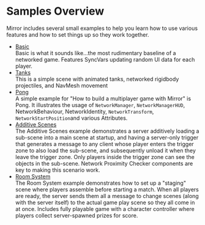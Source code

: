 # Samples Overview

Mirror includes several small examples to help you learn how to use various features and how to set things up so they work together.
-   [Basic](Basic/index.md)  
    Basic is what it sounds like...the most rudimentary baseline of a networked game. Features SyncVars updating random UI data for each player.
-   [Tanks](Tanks/index.md)  
    This is a simple scene with animated tanks, networked rigidbody projectiles, and NavMesh movement
-   [Pong](Pong/index.md)  
    A simple example for "How to build a multiplayer game with Mirror" is Pong. It illustrates the usage of `NetworkManager`, `NetworkManagerHUD`, NetworkBehaviour, NetworkIdentity, `NetworkTransform`, `NetworkStartPosition`and various Attributes.
-   [Additive Scenes](AdditiveScenes/index.md)  
    The Additive Scenes example demonstrates a server additively loading a sub-scene into a main scene at startup, and having a server-only trigger that generates a message to any client whose player enters the trigger zone to also load the sub-scene, and subsequently unload it when they leave the trigger zone. Only players inside the trigger zone can see the objects in the sub-scene. Network Proximity Checker components are key to making this scenario work.
-   [Room System](Room/index.md)  
    The Room System example demonstrates how to set up a "staging" scene where players assemble before starting a match. When all players are ready, the server sends them all a message to change scenes (along with the server itself) to the actual game play scene so they all come in at once.  Includes fully playable game with a character controller where players collect server-spawned prizes for score.
